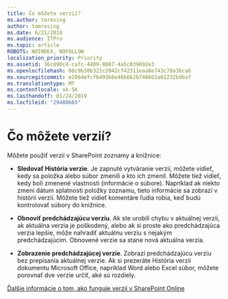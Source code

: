 ```yaml
---
title: Čo môžete verzií?
ms.author: toresing
author: tomresing
ms.date: 6/21/2018
ms.audience: ITPro
ms.topic: article
ROBOTS: NOINDEX, NOFOLLOW
localization_priority: Priority
ms.assetid: 36c890c4-cafc-4409-8887-4a5c039692e3
ms.openlocfilehash: 60c9b30b321c2042cf42311eaa8e743c70a3bca6
ms.sourcegitcommit: e2864efcfb493b6e46b662b746661a61232bdba7
ms.translationtype: MT
ms.contentlocale: sk-SK
ms.lasthandoff: 01/24/2019
ms.locfileid: "29488665"
---
```

# <a name="what-can-i-do-with-versioning"></a>Čo môžete verzií?

Môžete použiť verzií v SharePoint zoznamy a knižnice:
  
- **Sledovať História verzie**. Je zapnuté vytváranie verzií, môžete vidieť, kedy sa položka alebo súbor zmenili a kto ich zmenil. Môžete tiež vidieť, kedy boli zmenené vlastnosti (informácie o súbore). Napríklad ak niekto zmení dátum splatnosti položky zoznamu, tieto informácie sa zobrazí v histórii verzií. Môžete tiež vidieť komentáre ľudia robia, keď budú kontrolovať súbory do knižnice. 
    
- **Obnoviť predchádzajúcu verziu**. Ak ste urobili chybu v aktuálnej verzii, ak aktuálna verzia je poškodený, alebo ak si proste ako predchádzajúca verzia lepšie, môže nahradiť aktuálnu verziu s nejakým predchádzajúcim. Obnovené verzie sa stane nová aktuálna verzia. 
    
- **Zobrazenie predchádzajúcej verzie**. Zobrazí predchádzajúcu verziu bez prepísania aktuálnej verzie. Ak si prezeráte História verzií dokumentu Microsoft Office, napríklad Word alebo Excel súbor, môžete porovnať dve verzie určiť, aké sú rozdiely. 
    
[Ďalšie informácie o tom, ako funguje verzií v SharePoint Online](https://go.microsoft.com/fwlink/?linkid=875710)
  

